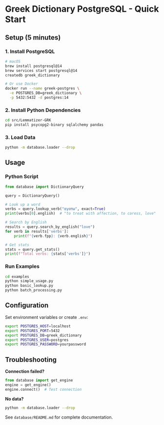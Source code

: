 # Greek Dictionary PostgreSQL - Quick Start

## Setup (5 minutes)

### 1. Install PostgreSQL
```bash
# macOS
brew install postgresql@14
brew services start postgresql@14
createdb greek_dictionary

# Or use Docker
docker run --name greek-postgres \
  -e POSTGRES_DB=greek_dictionary \
  -p 5432:5432 -d postgres:14
```

### 2. Install Python Dependencies
```bash
cd src/Lemmatizer-GRK
pip install psycopg2-binary sqlalchemy pandas
```

### 3. Load Data
```bash
python -m database.loader --drop
```

## Usage

### Python Script
```python
from database import DictionaryQuery

query = DictionaryQuery()

# Look up a word
verbs = query.lookup_verb("αγαπω", exact=True)
print(verbs[0].english)  # "to treat with affection, to caress, love"

# Search by English
results = query.search_by_english("love")
for verb in results['verbs']:
    print(f"{verb.fpp}: {verb.english}")

# Get stats
stats = query.get_stats()
print(f"Total verbs: {stats['verbs']}")
```

### Run Examples
```bash
cd examples
python simple_usage.py
python basic_lookup.py
python batch_processing.py
```

## Configuration

Set environment variables or create `.env`:
```bash
export POSTGRES_HOST=localhost
export POSTGRES_PORT=5432
export POSTGRES_DB=greek_dictionary
export POSTGRES_USER=postgres
export POSTGRES_PASSWORD=yourpassword
```

## Troubleshooting

**Connection failed?**
```python
from database import get_engine
engine = get_engine()
engine.connect()  # Test connection
```

**No data?**
```bash
python -m database.loader --drop
```

See `database/README.md` for complete documentation.
